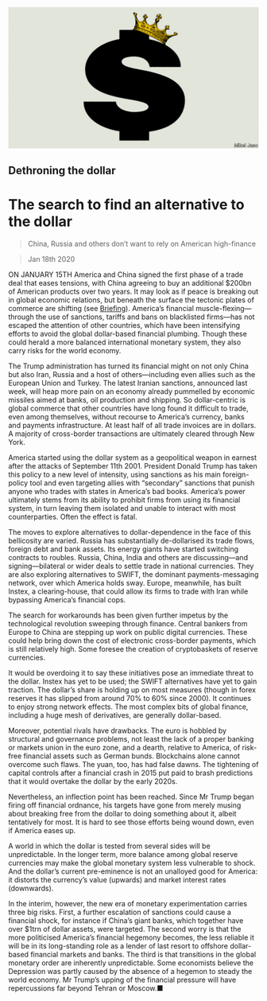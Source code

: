 ![](./images/20200118_LDD010_0.jpg)

## Dethroning the dollar

# The search to find an alternative to the dollar

> China, Russia and others don’t want to rely on American high-finance

> Jan 18th 2020

ON JANUARY 15TH America and China signed the first phase of a trade deal that eases tensions, with China agreeing to buy an additional $200bn of American products over two years. It may look as if peace is breaking out in global economic relations, but beneath the surface the tectonic plates of commerce are shifting (see [Briefing](https://www.economist.com//briefing/2020/01/18/americas-aggressive-use-of-sanctions-endangers-the-dollars-reign)). America’s financial muscle-flexing—through the use of sanctions, tariffs and bans on blacklisted firms—has not escaped the attention of other countries, which have been intensifying efforts to avoid the global dollar-based financial plumbing. Though these could herald a more balanced international monetary system, they also carry risks for the world economy.

The Trump administration has turned its financial might on not only China but also Iran, Russia and a host of others—including even allies such as the European Union and Turkey. The latest Iranian sanctions, announced last week, will heap more pain on an economy already pummelled by economic missiles aimed at banks, oil production and shipping. So dollar-centric is global commerce that other countries have long found it difficult to trade, even among themselves, without recourse to America’s currency, banks and payments infrastructure. At least half of all trade invoices are in dollars. A majority of cross-border transactions are ultimately cleared through New York.

America started using the dollar system as a geopolitical weapon in earnest after the attacks of September 11th 2001. President Donald Trump has taken this policy to a new level of intensity, using sanctions as his main foreign-policy tool and even targeting allies with “secondary” sanctions that punish anyone who trades with states in America’s bad books. America’s power ultimately stems from its ability to prohibit firms from using its financial system, in turn leaving them isolated and unable to interact with most counterparties. Often the effect is fatal.

The moves to explore alternatives to dollar-dependence in the face of this bellicosity are varied. Russia has substantially de-dollarised its trade flows, foreign debt and bank assets. Its energy giants have started switching contracts to roubles. Russia, China, India and others are discussing—and signing—bilateral or wider deals to settle trade in national currencies. They are also exploring alternatives to SWIFT, the dominant payments-messaging network, over which America holds sway. Europe, meanwhile, has built Instex, a clearing-house, that could allow its firms to trade with Iran while bypassing America’s financial cops. 

The search for workarounds has been given further impetus by the technological revolution sweeping through finance. Central bankers from Europe to China are stepping up work on public digital currencies. These could help bring down the cost of electronic cross-border payments, which is still relatively high. Some foresee the creation of cryptobaskets of reserve currencies.

It would be overdoing it to say these initiatives pose an immediate threat to the dollar. Instex has yet to be used; the SWIFT alternatives have yet to gain traction. The dollar’s share is holding up on most measures (though in forex reserves it has slipped from around 70% to 60% since 2000). It continues to enjoy strong network effects. The most complex bits of global finance, including a huge mesh of derivatives, are generally dollar-based.

Moreover, potential rivals have drawbacks. The euro is hobbled by structural and governance problems, not least the lack of a proper banking or markets union in the euro zone, and a dearth, relative to America, of risk-free financial assets such as German bunds. Blockchains alone cannot overcome such flaws. The yuan, too, has had false dawns. The tightening of capital controls after a financial crash in 2015 put paid to brash predictions that it would overtake the dollar by the early 2020s.

Nevertheless, an inflection point has been reached. Since Mr Trump began firing off financial ordnance, his targets have gone from merely musing about breaking free from the dollar to doing something about it, albeit tentatively for most. It is hard to see those efforts being wound down, even if America eases up.

A world in which the dollar is tested from several sides will be unpredictable. In the longer term, more balance among global reserve currencies may make the global monetary system less vulnerable to shock. And the dollar’s current pre-eminence is not an unalloyed good for America: it distorts the currency’s value (upwards) and market interest rates (downwards).

In the interim, however, the new era of monetary experimentation carries three big risks. First, a further escalation of sanctions could cause a financial shock, for instance if China’s giant banks, which together have over $1trn of dollar assets, were targeted. The second worry is that the more politicised America’s financial hegemony becomes, the less reliable it will be in its long-standing role as a lender of last resort to offshore dollar-based financial markets and banks. The third is that transitions in the global monetary order are inherently unpredictable. Some economists believe the Depression was partly caused by the absence of a hegemon to steady the world economy. Mr Trump’s upping of the financial pressure will have repercussions far beyond Tehran or Moscow.■